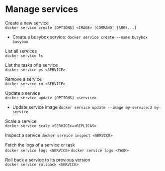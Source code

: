 # Manage services

Create a new service  
`docker service create [OPTIONS] <IMAGE> [COMMAND] [ARGS...]`

  * Create a busybox service: `docker service create --name busybox busybox`

List all services  
`docker service ls`

List the tasks of a service  
`docker service ps <SERVICE>`

Remove a service  
`docker service rm <SERVICE>`

Update a service  
`docker service update [OPTIONS] <service>`

  * Update service image `docker service update --image my-service:2 my-service`

Scale a service  
`docker service scale <SERVICE>=<REPLICAS>`

Inspect a service
`docker service inspect <SERVICE>`

Fetch the logs of a service or task  
`docker service logs <SERVICE>`
`docker service logs <TASK>`

Roll back a service to its previous version  
`docker service rollback <SERVICE>`
